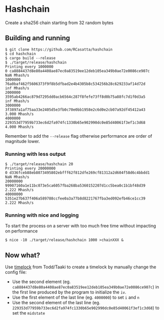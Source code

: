 # Hashchain

Create a sha256 chain starting from 32 random bytes

## Building and running

```
$ git clone https://github.com/RCasatta/hashchain
$ cd hashchain
$ cargo build --release
$ ./target/release/hashchain
Printing every 1000000
0 ca8884437d8e80a4408ae87ec0a83519ee12deb105ea349b0ae72e0086ce907c    NaN Mhash/s
1000000 76a0baf462f5606373f9f8b5dfbad2e4b4305b8c534256b28c629233af14d72d    inf Mhash/s
2000000 3595ab4266ac879d7295dd0acb6564c287f8fefe73ff8d0b75a88fc7d1f0d3a5    inf Mhash/s
3000000 3f3897a1af75aa33e2405d5e3fb0c70e0bb1958e2c6d0e2cb07a92df45412a43  3.000 Mhash/s
4000000 229353d77959b733ec6d2fa974fc1330b65e902990dc0e85d40061f3ef1c3d68  4.000 Mhash/s

```
Remember to add the `--release` flag otherwise performance are order of magnitude lower.


### Running with less output
```
$ ./target/release/hashchain 20
Printing every 20000000
0 d336fceb88eb8073495802ebfff62f812dfe269cf81312a2d604f58d6c4bbdd1    NaN Mhash/s
20000000 99907160a1e11bc073e5ca6057fba268ba5360152207d1cc5bea0c1b1bf48d39  2.222 Mhash/s
40000000 5351e27b637f406a589788ccfee0a3a77b8d8221767fba3ed092efb46ce1cc39  2.222 Mhash/s
```

### Running with nice and logging 
To start the process on a server with too much free time without impacting on performance
```
$ nice -10 ./target/release/hashchain 1000 >chainXXX &
```

## Now what?

Use [timelock](https://github.com/petertodd/timelock) from Todd/Taaki to create a timelock by manually change the config file:

* Use the second element (eg. `ca8884437d8e80a4408ae87ec0a83519ee12deb105ea349b0ae72e0086ce907c`) in the first line produced by the program to initialize the `iv`.
* Use the first element of the last line (eg. `4000000`) to set `i` and `n`
* Use the second element of the last line (eg. `229353d77959b733ec6d2fa974fc1330b65e902990dc0e85d40061f3ef1c3d68`) to set the `midstate`
